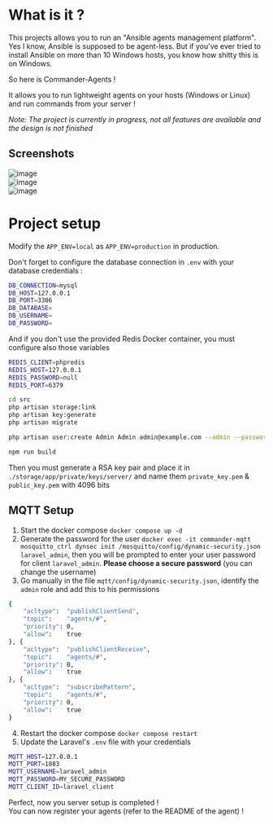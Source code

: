 # What is it ?

This projects allows you to run an "Ansible agents management platform".  
Yes I know, Ansible is supposed to be agent-less. But if you've ever tried to install Ansible on more than 10 Windows hosts, you know how shitty this is on Windows.  

So here is Commander-Agents !  

It allows you to run lightweight agents on your hosts (Windows or Linux) and run commands from your server !

*Note: The project is currently in progress, not all features are available and the design is not finished*

## Screenshots
![image](https://github.com/user-attachments/assets/0fd53a34-4175-43ef-abdc-a40f20ac90f5)  
![image](https://github.com/user-attachments/assets/be4e681b-6e61-4dd7-a1d2-a3a4d5e10f0c)  
![image](https://github.com/user-attachments/assets/20d0048a-8f76-4483-b604-73c02270f27d)


# Project setup

Modify the `APP_ENV=local` as `APP_ENV=production` in production.

Don't forget to configure the database connection in `.env` with your database credentials :
```bash
DB_CONNECTION=mysql
DB_HOST=127.0.0.1
DB_PORT=3306
DB_DATABASE=
DB_USERNAME=
DB_PASSWORD=
```

And if you don't use the provided Redis Docker container, you must configure also those variables
```bash
REDIS_CLIENT=phpredis
REDIS_HOST=127.0.0.1
REDIS_PASSWORD=null
REDIS_PORT=6379
```

```bash
cd src
php artisan storage:link
php artisan key:generate
php artisan migrate

php artisan user:create Admin Admin admin@example.com --admin --password=securePassword

npm run build
```

Then you must generate a RSA key pair and place it in `./storage/app/private/keys/server/` and name them `private_key.pem` & `public_key.pem` with 4096 bits


## MQTT Setup

1. Start the docker compose `docker compose up -d`
2. Generate the password for the user `docker exec -it commander-mqtt mosquitto_ctrl dynsec init /mosquitto/config/dynamic-security.json laravel_admin`, then you will be prompted to enter your user password for client `laravel_admin`. **Please choose a secure password** (you can change the username)
3. Go manually in the file `mqtt/config/dynamic-security.json`, identify the `admin` role and add this to his permissions
```bash
{
    "acltype":	"publishClientSend",
    "topic":	"agents/#",
    "priority":	0,
    "allow":	true
}, {
    "acltype":	"publishClientReceive",
    "topic":	"agents/#",
    "priority":	0,
    "allow":	true
}, {
    "acltype":	"subscribePattern",
    "topic":	"agents/#",
    "priority":	0,
    "allow":	true
}
```
4. Restart the docker compose `docker compose restart`
5. Update the Laravel's `.env` file with your credentials
```bash
MQTT_HOST=127.0.0.1
MQTT_PORT=1883
MQTT_USERNAME=laravel_admin
MQTT_PASSWORD=MY_SECURE_PASSWORD
MQTT_CLIENT_ID=laravel_client
```


Perfect, now you server setup is completed !  
You can now register your agents (refer to the README of the agent) !
